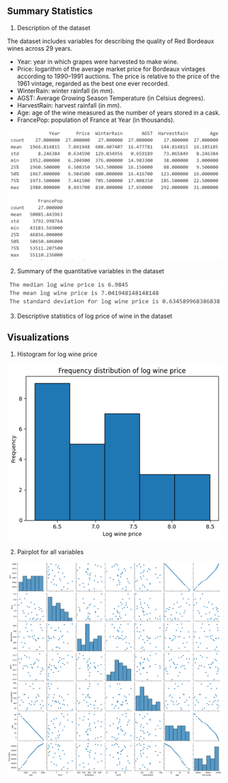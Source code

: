 ## Summary Statistics

1. Description of the dataset

The dataset includes variables for describing the quality of Red Bordeaux wines across 29 years. 

* Year: year in which grapes were harvested to make wine.
* Price: logarithm of the average market price for Bordeaux vintages according to 1990–1991 auctions. The price is relative to the price of the 1961 vintage, regarded as the best one ever recorded.
* WinterRain: winter rainfall (in mm).
* AGST: Average Growing Season Temperature (in Celsius degrees).
* HarvestRain: harvest rainfall (in mm).
* Age: age of the wine measured as the number of years stored in a cask.
* FrancePop: population of France at Year (in thousands).

![Alt text](image.png)

2. Summary of the quantitative variables in the dataset

![Alt text](image-1.png)

3. Descriptive statistics of log price of wine in the dataset

## Visualizations

1. Histogram for log wine price

![Alt text](output.png)

2. Pairplot for all variables

![Alt text](output-1.png)